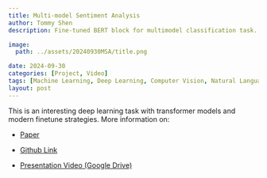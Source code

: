 ```yaml
---
title: Multi-model Sentiment Analysis
author: Tommy Shen
description: Fine-tuned BERT block for multimodel classification task.

image:
  path: ../assets/20240930MSA/title.png

date: 2024-09-30
categories: [Project, Video]
tags: [Machine Learning, Deep Learning, Computer Vision, Natural Language Processing]
layout: post
---
```


This is an interesting deep learning task with transformer models and modern finetune strategies. More information on:

- [Paper](https://drive.google.com/file/d/1GL5_dUN6jVSpvd1rVbr_GtHk7dgMD-Q6/view?usp=sharing)

- [Github Link](https://github.com/Ghostlikei/DaseAI_Final)

- [Presentation Video (Google Drive)](https://drive.google.com/file/d/1BruFLiyxcZdS8W0JoezzC1-92otlixav/view?usp=sharing)

